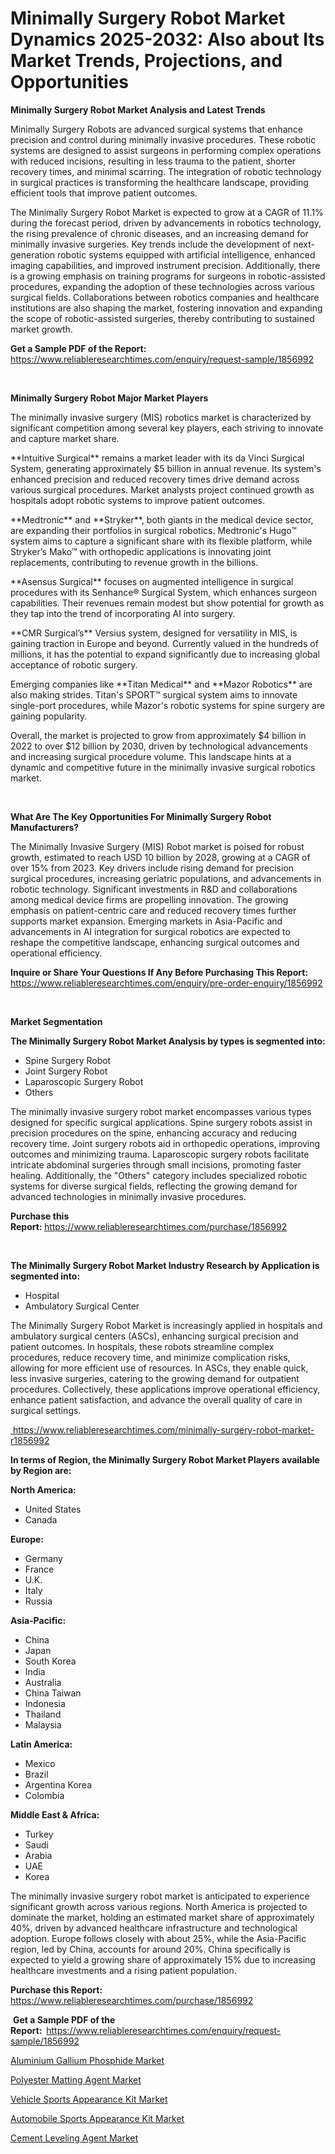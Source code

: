 <p><h1>Minimally Surgery Robot Market Dynamics 2025-2032: Also about Its Market Trends, Projections, and Opportunities</h1></p><p><strong>Minimally Surgery Robot Market Analysis and Latest Trends</strong></p>
<p><p>Minimally Surgery Robots are advanced surgical systems that enhance precision and control during minimally invasive procedures. These robotic systems are designed to assist surgeons in performing complex operations with reduced incisions, resulting in less trauma to the patient, shorter recovery times, and minimal scarring. The integration of robotic technology in surgical practices is transforming the healthcare landscape, providing efficient tools that improve patient outcomes.</p><p>The Minimally Surgery Robot Market is expected to grow at a CAGR of 11.1% during the forecast period, driven by advancements in robotics technology, the rising prevalence of chronic diseases, and an increasing demand for minimally invasive surgeries. Key trends include the development of next-generation robotic systems equipped with artificial intelligence, enhanced imaging capabilities, and improved instrument precision. Additionally, there is a growing emphasis on training programs for surgeons in robotic-assisted procedures, expanding the adoption of these technologies across various surgical fields. Collaborations between robotics companies and healthcare institutions are also shaping the market, fostering innovation and expanding the scope of robotic-assisted surgeries, thereby contributing to sustained market growth.</p></p>
<p><strong>Get a Sample PDF of the Report:&nbsp;</strong> <a href="https://www.reliableresearchtimes.com/enquiry/request-sample/1856992?utm_campaign=1420&utm_medium=2&utm_source=Github&utm_content=ia&utm_term=08012025&utm_id=minimally-surgery-robot">https://www.reliableresearchtimes.com/enquiry/request-sample/1856992</a></p>
<p>&nbsp;</p>
<p><strong>Minimally Surgery Robot Major Market Players</strong></p>
<p><p>The minimally invasive surgery (MIS) robotics market is characterized by significant competition among several key players, each striving to innovate and capture market share. </p><p>**Intuitive Surgical** remains a market leader with its da Vinci Surgical System, generating approximately $5 billion in annual revenue. Its system's enhanced precision and reduced recovery times drive demand across various surgical procedures. Market analysts project continued growth as hospitals adopt robotic systems to improve patient outcomes.</p><p>**Medtronic** and **Stryker**, both giants in the medical device sector, are expanding their portfolios in surgical robotics. Medtronic's Hugo™ system aims to capture a significant share with its flexible platform, while Stryker’s Mako™ with orthopedic applications is innovating joint replacements, contributing to revenue growth in the billions.</p><p>**Asensus Surgical** focuses on augmented intelligence in surgical procedures with its Senhance® Surgical System, which enhances surgeon capabilities. Their revenues remain modest but show potential for growth as they tap into the trend of incorporating AI into surgery.</p><p>**CMR Surgical’s** Versius system, designed for versatility in MIS, is gaining traction in Europe and beyond. Currently valued in the hundreds of millions, it has the potential to expand significantly due to increasing global acceptance of robotic surgery.</p><p>Emerging companies like **Titan Medical** and **Mazor Robotics** are also making strides. Titan's SPORT™ surgical system aims to innovate single-port procedures, while Mazor's robotic systems for spine surgery are gaining popularity.</p><p>Overall, the market is projected to grow from approximately $4 billion in 2022 to over $12 billion by 2030, driven by technological advancements and increasing surgical procedure volume. This landscape hints at a dynamic and competitive future in the minimally invasive surgical robotics market.</p></p>
<p>&nbsp;</p>
<p><strong>What Are The Key Opportunities For Minimally Surgery Robot Manufacturers?</strong></p>
<p><p>The Minimally Invasive Surgery (MIS) Robot market is poised for robust growth, estimated to reach USD 10 billion by 2028, growing at a CAGR of over 15% from 2023. Key drivers include rising demand for precision surgical procedures, increasing geriatric populations, and advancements in robotic technology. Significant investments in R&D and collaborations among medical device firms are propelling innovation. The growing emphasis on patient-centric care and reduced recovery times further supports market expansion. Emerging markets in Asia-Pacific and advancements in AI integration for surgical robotics are expected to reshape the competitive landscape, enhancing surgical outcomes and operational efficiency.</p></p>
<p><strong>Inquire or Share Your Questions If Any Before Purchasing This Report:</strong> <a href="https://www.reliableresearchtimes.com/enquiry/pre-order-enquiry/1856992?utm_campaign=1420&utm_medium=2&utm_source=Github&utm_content=ia&utm_term=08012025&utm_id=minimally-surgery-robot">https://www.reliableresearchtimes.com/enquiry/pre-order-enquiry/1856992</a></p>
<p>&nbsp;</p>
<p><strong>Market Segmentation</strong></p>
<p><strong>The Minimally Surgery Robot Market Analysis by types is segmented into:</strong></p>
<p><ul><li>Spine Surgery Robot</li><li>Joint Surgery Robot</li><li>Laparoscopic Surgery Robot</li><li>Others</li></ul></p>
<p><p>The minimally invasive surgery robot market encompasses various types designed for specific surgical applications. Spine surgery robots assist in precision procedures on the spine, enhancing accuracy and reducing recovery time. Joint surgery robots aid in orthopedic operations, improving outcomes and minimizing trauma. Laparoscopic surgery robots facilitate intricate abdominal surgeries through small incisions, promoting faster healing. Additionally, the "Others" category includes specialized robotic systems for diverse surgical fields, reflecting the growing demand for advanced technologies in minimally invasive procedures.</p></p>
<p><strong>Purchase this Report:&nbsp;</strong><a href="https://www.reliableresearchtimes.com/purchase/1856992?utm_campaign=1420&utm_medium=2&utm_source=Github&utm_content=ia&utm_term=08012025&utm_id=minimally-surgery-robot">https://www.reliableresearchtimes.com/purchase/1856992</a></p>
<p>&nbsp;</p>
<p><strong>The Minimally Surgery Robot Market Industry Research by Application is segmented into:</strong></p>
<p><ul><li>Hospital</li><li>Ambulatory Surgical Center</li></ul></p>
<p><p>The Minimally Surgery Robot Market is increasingly applied in hospitals and ambulatory surgical centers (ASCs), enhancing surgical precision and patient outcomes. In hospitals, these robots streamline complex procedures, reduce recovery time, and minimize complication risks, allowing for more efficient use of resources. In ASCs, they enable quick, less invasive surgeries, catering to the growing demand for outpatient procedures. Collectively, these applications improve operational efficiency, enhance patient satisfaction, and advance the overall quality of care in surgical settings.</p></p>
<p><a href="https://www.reliableresearchtimes.com/minimally-surgery-robot-market-r1856992?utm_campaign=1420&utm_medium=2&utm_source=Github&utm_content=ia&utm_term=08012025&utm_id=minimally-surgery-robot">&nbsp;https://www.reliableresearchtimes.com/minimally-surgery-robot-market-r1856992</a></p>
<p><strong>In terms of Region, the Minimally Surgery Robot Market Players available by Region are:</strong></p>
<p>
    <p> <strong> North America: </strong>
        <ul>
            <li>United States</li>
            <li>Canada</li>
        </ul>
        </p> 
    <p> <strong> Europe: </strong>
        <ul>
            <li>Germany</li>
            <li>France</li>
            <li>U.K.</li>
            <li>Italy</li>
            <li>Russia</li>
        </ul>
        </p> 
    <p> <strong> Asia-Pacific: </strong>
        <ul>
            <li>China</li>
            <li>Japan</li>
            <li>South Korea</li>
            <li>India</li>
            <li>Australia</li>
            <li>China Taiwan</li>
            <li>Indonesia</li>
            <li>Thailand</li>
            <li>Malaysia</li>
        </ul>
        </p> 
    <p> <strong> Latin America: </strong>
        <ul>
            <li>Mexico</li>
            <li>Brazil</li>
            <li>Argentina Korea</li>
            <li>Colombia</li>
        </ul>
        </p> 
    <p> <strong> Middle East & Africa: </strong>
        <ul>
            <li>Turkey</li>
            <li>Saudi</li>
            <li>Arabia</li>
            <li>UAE</li>
            <li>Korea</li>
        </ul>
    </p>
    </p>
<p><p>The minimally invasive surgery robot market is anticipated to experience significant growth across various regions. North America is projected to dominate the market, holding an estimated market share of approximately 40%, driven by advanced healthcare infrastructure and technological adoption. Europe follows closely with about 25%, while the Asia-Pacific region, led by China, accounts for around 20%. China specifically is expected to yield a growing share of approximately 15% due to increasing healthcare investments and a rising patient population.</p></p>
<p><strong>Purchase this Report: </strong><a href="https://www.reliableresearchtimes.com/purchase/1856992?utm_campaign=1420&utm_medium=2&utm_source=Github&utm_content=ia&utm_term=08012025&utm_id=minimally-surgery-robot">https://www.reliableresearchtimes.com/purchase/1856992</a></p>
<p>&nbsp;<strong>Get a Sample PDF of the Report:&nbsp;&nbsp;</strong><a href="https://www.reliableresearchtimes.com/enquiry/request-sample/1856992?utm_campaign=1420&utm_medium=2&utm_source=Github&utm_content=ia&utm_term=08012025&utm_id=minimally-surgery-robot">https://www.reliableresearchtimes.com/enquiry/request-sample/1856992</a></p>
<p><strong></strong></p>
<p><p><a href="https://www.linkedin.com/pulse/aluminium-gallium-phosphide-market-analysis-post-pandemic-reset-pd1jf?utm_campaign=1420&utm_medium=2&utm_source=Github&utm_content=ia&utm_term=08012025&utm_id=minimally-surgery-robot">Aluminium Gallium Phosphide Market</a></p><p><a href="https://www.linkedin.com/pulse/key-trends-fueling-polyester-matting-agent-market-growth-sq0ec?utm_campaign=1420&utm_medium=2&utm_source=Github&utm_content=ia&utm_term=08012025&utm_id=minimally-surgery-robot">Polyester Matting Agent Market</a></p><p><a href="https://www.linkedin.com/pulse/vehicle-sports-appearance-kit-market-shifts-strategic-analysis-si0of?utm_campaign=1420&utm_medium=2&utm_source=Github&utm_content=ia&utm_term=08012025&utm_id=minimally-surgery-robot">Vehicle Sports Appearance Kit Market</a></p><p><a href="https://www.linkedin.com/pulse/extensive-study-global-automobile-sports-appearance-kit-7kppe?utm_campaign=1420&utm_medium=2&utm_source=Github&utm_content=ia&utm_term=08012025&utm_id=minimally-surgery-robot">Automobile Sports Appearance Kit Market</a></p><p><a href="https://www.linkedin.com/pulse/according-latest-trend-analysis-cement-leveling-agent-market-1y7hc?utm_campaign=1420&utm_medium=2&utm_source=Github&utm_content=ia&utm_term=08012025&utm_id=minimally-surgery-robot">Cement Leveling Agent Market</a></p></p>